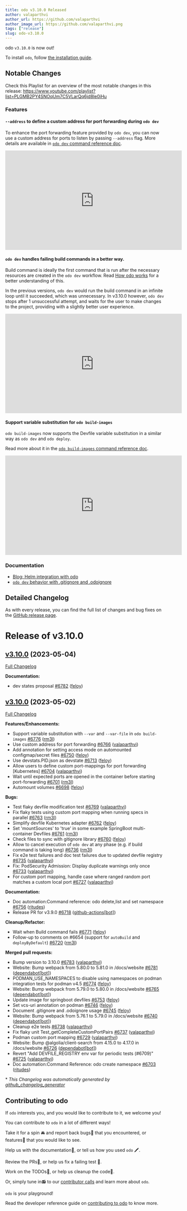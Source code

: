 ```yaml
---
title: odo v3.10.0 Released
author: valaparthvi
author_url: https://github.com/valaparthvi
author_image_url: https://github.com/valaparthvi.png
tags: ["release"]
slug: odo-v3.10.0
---
```


odo `v3.10.0` is now out!

<!--truncate-->

To install `odo`, follow [the installation guide](../docs/overview/installation).

## Notable Changes
Check this Playlist for an overview of the most notable changes in this release: https://www.youtube.com/playlist?list=PLGMB2PY4SNOqUm7C5VLarQq6jd8Ie0iHu   

### Features

#### `--address` to define a custom address for port forwarding during `odo dev`
To enhance the port forwarding feature provided by `odo dev`, you can now use a custom address for ports to listen by passing `--address` flag.
More details are available in [`odo dev` command reference doc](https://odo.dev/docs/command-reference/dev#using-custom-address-for-port-forwarding).

<iframe width="560" height="315" src="https://www.youtube.com/embed/4QJ42cLo6j0" title="YouTube video player" frameborder="0" allow="accelerometer; autoplay; clipboard-write; encrypted-media; gyroscope; picture-in-picture; web-share" allowfullscreen></iframe>

#### `odo dev` handles failing build commands in a better way.
Build command is ideally the first command that is run after the necessary resources are created in the `odo dev` workflow. Read [How odo works](https://odo.dev/docs/development/architecture/how-odo-works#how-odo-dev-works) for a better understanding of this.

In the previous versions, `odo dev` would run the build command in an infinite loop until it succeeded, which was unnecessary. In v3.10.0 however, `odo dev` stops after 1 unsuccessful attempt, and waits for the user to make changes to the project, providing with a slightly better user experience.

<iframe width="560" height="315" src="https://www.youtube.com/embed/bBtil91_X-Q" title="YouTube video player" frameborder="0" allow="accelerometer; autoplay; clipboard-write; encrypted-media; gyroscope; picture-in-picture; web-share" allowfullscreen></iframe>

#### Support variable substitution for `odo build-images`
`odo build-images` now supports the Devfile variable substitution in a similar way as `odo dev` and `odo deploy`.

Read more about it in the [`odo build-images` command reference doc](https://odo.dev/docs/command-reference/build-images#substituting-variables).

<iframe width="560" height="315" src="https://www.youtube.com/embed/lWZAaerNck4" title="YouTube video player" frameborder="0" allow="accelerometer; autoplay; clipboard-write; encrypted-media; gyroscope; picture-in-picture; web-share" allowfullscreen></iframe>

### Documentation
* [Blog: Helm integration with odo](https://odo.dev/blog/using-helm-with-odo)
* [`odo dev` behavior with .gitignore and .odoignore](https://odo.dev/docs/user-guides/advanced/pushing-specific-files)



## Detailed Changelog

As with every release, you can find the full list of changes and bug fixes on the [GitHub release page](https://github.com/redhat-developer/odo/releases/tag/v3.10.0).

# Release of v3.10.0

## [v3.10.0](https://github.com/redhat-developer/odo/tree/v3.10.0) (2023-05-04)

[Full Changelog](https://github.com/redhat-developer/odo/compare/v3.10.0...v3.10.0)

**Documentation:**

- dev states proposal [\#6782](https://github.com/redhat-developer/odo/pull/6782) ([feloy](https://github.com/feloy))

## [v3.10.0](https://github.com/redhat-developer/odo/tree/v3.10.0) (2023-05-02)

[Full Changelog](https://github.com/redhat-developer/odo/compare/v3.9.0...v3.10.0)

**Features/Enhancements:**

- Support variable substitution with `--var` and `--var-file` in `odo build-images` [\#6776](https://github.com/redhat-developer/odo/pull/6776) ([rm3l](https://github.com/rm3l))
-  Use custom address for port forwarding [\#6766](https://github.com/redhat-developer/odo/pull/6766) ([valaparthvi](https://github.com/valaparthvi))
- Add annotation for setting access mode on automounted configmap/secret files [\#6750](https://github.com/redhat-developer/odo/pull/6750) ([feloy](https://github.com/feloy))
- Use devstats.PID.json as devstate [\#6713](https://github.com/redhat-developer/odo/pull/6713) ([feloy](https://github.com/feloy))
- Allow users to define custom port-mappings for port forwarding \[Kubernetes\] [\#6704](https://github.com/redhat-developer/odo/pull/6704) ([valaparthvi](https://github.com/valaparthvi))
- Wait until expected ports are opened in the container before starting port-forwarding [\#6701](https://github.com/redhat-developer/odo/pull/6701) ([rm3l](https://github.com/rm3l))
- Automount volumes [\#6698](https://github.com/redhat-developer/odo/pull/6698) ([feloy](https://github.com/feloy))

**Bugs:**

- Test flaky devfile modification test [\#6769](https://github.com/redhat-developer/odo/pull/6769) ([valaparthvi](https://github.com/valaparthvi))
- Fix flaky tests using custom port mapping when running specs in parallel [\#6763](https://github.com/redhat-developer/odo/pull/6763) ([rm3l](https://github.com/rm3l))
- Simplify devfile Kubernetes adapter [\#6762](https://github.com/redhat-developer/odo/pull/6762) ([feloy](https://github.com/feloy))
- Set 'mountSources' to 'true' in some example SpringBoot multi-container Devfiles [\#6761](https://github.com/redhat-developer/odo/pull/6761) ([rm3l](https://github.com/rm3l))
- Check files to sync with gitignore library [\#6760](https://github.com/redhat-developer/odo/pull/6760) ([feloy](https://github.com/feloy))
- Allow to cancel execution of `odo dev` at any phase \(e.g. if build command is taking long\) [\#6736](https://github.com/redhat-developer/odo/pull/6736) ([rm3l](https://github.com/rm3l))
- Fix e2e test failures and doc test failures due to updated devfile registry [\#6735](https://github.com/redhat-developer/odo/pull/6735) ([valaparthvi](https://github.com/valaparthvi))
- Fix: PodSecurity Admission: Display duplicate warnings only once [\#6733](https://github.com/redhat-developer/odo/pull/6733) ([valaparthvi](https://github.com/valaparthvi))
- For custom port mapping, handle case where ranged random port matches a custom local port [\#6727](https://github.com/redhat-developer/odo/pull/6727) ([valaparthvi](https://github.com/valaparthvi))

**Documentation:**

- Doc automation:Command reference: odo delete,list and set namespace [\#6756](https://github.com/redhat-developer/odo/pull/6756) ([ritudes](https://github.com/ritudes))
- Release PR for v3.9.0 [\#6718](https://github.com/redhat-developer/odo/pull/6718) ([github-actions[bot]](https://github.com/apps/github-actions))

**Cleanup/Refactor:**

- Wait when Build command fails [\#6771](https://github.com/redhat-developer/odo/pull/6771) ([feloy](https://github.com/feloy))
- Follow-up to comments on \#6654 \(support for `autoBuild` and `deployByDefault`\) [\#6720](https://github.com/redhat-developer/odo/pull/6720) ([rm3l](https://github.com/rm3l))

**Merged pull requests:**

- Bump version to 3.10.0 [\#6783](https://github.com/redhat-developer/odo/pull/6783) ([valaparthvi](https://github.com/valaparthvi))
- Website: Bump webpack from 5.80.0 to 5.81.0 in /docs/website [\#6781](https://github.com/redhat-developer/odo/pull/6781) ([dependabot[bot]](https://github.com/apps/dependabot))
- PODMAN\_USE\_NAMESPACES to disable using namespaces on podman integration tests for podman v4.5 [\#6774](https://github.com/redhat-developer/odo/pull/6774) ([feloy](https://github.com/feloy))
- Website: Bump webpack from 5.79.0 to 5.80.0 in /docs/website [\#6765](https://github.com/redhat-developer/odo/pull/6765) ([dependabot[bot]](https://github.com/apps/dependabot))
- Update image for springboot devfiles [\#6753](https://github.com/redhat-developer/odo/pull/6753) ([feloy](https://github.com/feloy))
- Set vcs-uri annotation on podman [\#6746](https://github.com/redhat-developer/odo/pull/6746) ([feloy](https://github.com/feloy))
- Document .gitignore and .odoignore usage [\#6745](https://github.com/redhat-developer/odo/pull/6745) ([feloy](https://github.com/feloy))
- Website: Bump webpack from 5.76.1 to 5.79.0 in /docs/website [\#6740](https://github.com/redhat-developer/odo/pull/6740) ([dependabot[bot]](https://github.com/apps/dependabot))
- Cleanup e2e tests [\#6738](https://github.com/redhat-developer/odo/pull/6738) ([valaparthvi](https://github.com/valaparthvi))
- Fix flaky unit Test\_getCompleteCustomPortPairs [\#6737](https://github.com/redhat-developer/odo/pull/6737) ([valaparthvi](https://github.com/valaparthvi))
- Podman custom port mapping [\#6729](https://github.com/redhat-developer/odo/pull/6729) ([valaparthvi](https://github.com/valaparthvi))
- Website: Bump @algolia/client-search from 4.15.0 to 4.17.0 in /docs/website [\#6726](https://github.com/redhat-developer/odo/pull/6726) ([dependabot[bot]](https://github.com/apps/dependabot))
- Revert "Add DEVFILE\_REGISTRY env var for periodic tests \(\#6709\)" [\#6725](https://github.com/redhat-developer/odo/pull/6725) ([valaparthvi](https://github.com/valaparthvi))
- Doc automation:Command Reference: odo create namespace [\#6703](https://github.com/redhat-developer/odo/pull/6703) ([ritudes](https://github.com/ritudes))



\* *This Changelog was automatically generated by [github_changelog_generator](https://github.com/github-changelog-generator/github-changelog-generator)*

## Contributing to odo

If `odo` interests you, and you would like to contribute to it, we welcome you!

You can contribute to `odo` in a lot of different ways!

Take it for a spin 🚘 and report back bugs🐞 that you encountered, or features🌟 that you would like to see.

Help us with the documentation📜, or tell us how you used `odo` 🖍.

Review the PRs👀, or help us fix a failing test 🚩.

Work on the TODOs📝, or help us cleanup the code🚮.

Or, simply tune in📻 to our [contributor calls](https://github.com/redhat-developer/odo#meetings) and learn more about `odo`.

`odo` is your playground!

Read the developer reference guide on [contributing to odo](/docs/development/contribution) to know more.
